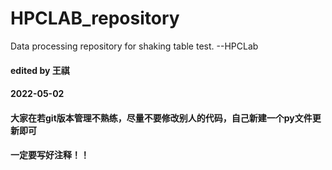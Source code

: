 # HPCLAB_repository
Data processing repository for shaking table test. --HPCLab
#### edited by 王祺
#### 2022-05-02
#### 大家在若git版本管理不熟练，尽量不要修改别人的代码，自己新建一个py文件更新即可
#### 一定要写好注释！！
